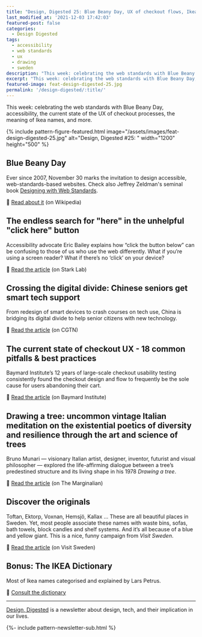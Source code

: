 ```yaml
---
title: "Design, Digested 25: Blue Beany Day, UX of checkout flows, Ikea names"
last_modified_at: '2021-12-03 17:42:03'
featured-post: false
categories:
  - Design Digested
tags:
  - accessibility
  - web standards
  - ux
  - drawing
  - sweden
description: "This week: celebrating the web standards with Blue Beany Day, accessibility, the current state of checkout UX, the meaning of Ikea names, and more."
excerpt: "This week: celebrating the web standards with Blue Beany Day, accessibility, the current state of checkout UX, the meaning of Ikea names, and more."
featured-image: feat-design-digested-25.jpg
permalink: '/design-digested/:title/'
---
```

<p class="lead">This week: celebrating the web standards with Blue Beany Day, accessibility, the current state of the UX of checkout processes, the meaning of Ikea names, and more.</p>

<!--more-->

{% include pattern-figure-featured.html image="/assets/images/feat-design-digested-25.jpg" alt="Design, Digested #25: " width="1200" height="500" %}

## Blue Beany Day

Ever since 2007, November 30 marks the invitation to design accessible, web-standards-based websites. Check also Jeffrey Zeldman's seminal book <a href="https://www.goodreads.com/book/show/259072.Designing_with_Web_Standards">Designing with Web Standards</a>.

<p class="detached">🔗 <a href="https://en.wikipedia.org/wiki/Blue_Beanie_Day" target="_blank" rel="noopener">Read about it</a> (on Wikipedia)</p>

## The endless search for "here" in the unhelpful "click here" button

Accessibility advocate Eric Bailey explains how “click the button below” can be confusing to those of us who use the web differently. What if you’re using a screen reader? What if there’s no ‘click’ on your device?

<p class="detached">🔗 <a href="https://www.getstark.co/blog/the-endless-search-for-here-in-the-unhelpful-click-here-button" target="_blank" rel="noopener">Read the article</a> (on Stark Lab)</p>

## Crossing the digital divide: Chinese seniors get smart tech support

From redesign of smart devices to crash courses on tech use, China is bridging its digital divide to help senior citizens with new technology.

<p class="detached">🔗 <a href="https://news.cgtn.com/news/3163544d77554464776c6d636a4e6e62684a4856/index.html" target="_blank" rel="noopener">Read the article</a> (on CGTN)</p>

## The current state of checkout UX - 18 common pitfalls & best practices

Baymard Institute’s 12 years of large-scale checkout usability testing consistently found the checkout design and flow to frequently be the sole cause for users abandoning their cart. 

<p class="detached">🔗 <a href="https://baymard.com/blog/current-state-of-checkout-ux" target="_blank" rel="noopener">Read the article</a> (on Baymard Institute)</p>

## Drawing a tree: uncommon vintage Italian meditation on the existential poetics of diversity and resilience through the art and science of trees

Bruno Munari — visionary Italian artist, designer, inventor, futurist and visual philosopher — explored the life-affirming dialogue between a tree’s predestined structure and its living shape in his 1978 <em>Drawing a tree</em>.

<p class="detached">🔗 <a href="https://www.themarginalian.org/2021/11/05/drawing-a-tree-bruno-munari" target="_blank" rel="noopener">Read the article</a> (on The Marginalian)</p>

## Discover the originals

Toftan, Ektorp, Voxnan, Hemsjö, Kallax … These are all beautiful places in Sweden. Yet, most people associate these names with waste bins, sofas, bath towels, block candles and shelf systems. And it’s all because of a blue and yellow giant. This is a nice, funny campaign from <em>Visit Sweden</em>. 

<p class="detached">🔗 <a href="https://visitsweden.com/discover-the-originals/" target="_blank" rel="noopener">Read the article</a> (on Visit Sweden)</p>

## Bonus: The IKEA Dictionary

Most of Ikea names categorised and explained by Lars Petrus. 

<p class="detached">🔗 <a href="https://lar5.com/ikea/" target="_blank" rel="noopener">Consult the dictionary</a> </p>

<hr>

<p class="detached"><a href="/design-inspiration-newsletter-silvia-maggi/" title="Go to the Newsletter page">Design, Digested</a> is a newsletter about design, tech, and their implication in our lives.</p>

{%- include pattern-newsletter-sub.html %}


